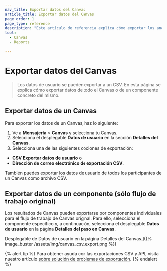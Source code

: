 ```yaml
---
nav_title: Exportar datos del Canvas
article_title: Exportar datos del Canvas
page_order: 1
page_type: reference
description: "Este artículo de referencia explica cómo exportar los análisis de Canvas."
tool: 
  - Canvas
  - Reports

---
```


# Exportar datos del Canvas

> Los datos de usuario se pueden exportar a un CSV. En esta página se explica cómo exportar datos de todo el Canvas o de un componente concreto del mismo.

## Exportar datos de un Canvas

Para exportar los datos de un Canvas, haz lo siguiente:

1. Ve a **Mensajería** > **Canvas** y selecciona tu Canvas.
2. Selecciona el desplegable **Datos de usuario** en la sección **Detalles del Canvas**. 
3. Selecciona una de las siguientes opciones de exportación:
  - **CSV Exportar datos de usuario** o
  - **Dirección de correo electrónico de exportación CSV**.

También puedes exportar los datos de usuario de todos los participantes de un Canvas como archivo CSV.

## Exportar datos de un componente (sólo flujo de trabajo original)

Los resultados de Canvas pueden exportarse por componentes individuales para el flujo de trabajo de Canvas original. Para ello, selecciona el componente específico y, a continuación, selecciona el desplegable **Datos de usuario** en la página **Detalles del paso en Canvas**. 

Desplegable de Datos de usuario en la página Detalles del Canvas.]({% image_buster /assets/img/canvas_csv_export.png %})

{% alert tip %}
Para obtener ayuda con las exportaciones CSV y API, visita nuestro artículo [sobre solución de problemas de exportación]({{site.baseurl}}/user_guide/data/export_braze_data/export_troubleshooting/).
{% endalert %}

